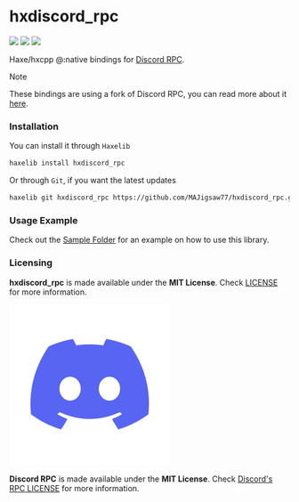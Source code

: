 # hxdiscord_rpc

![](https://img.shields.io/github/repo-size/MAJigsaw77/hxdiscord_rpc) ![](https://badgen.net/github/open-issues/MAJigsaw77/hxdiscord_rpc) ![](https://badgen.net/badge/license/MIT/green)

Haxe/hxcpp @:native bindings for [Discord RPC](https://github.com/discord/discord-rpc).

> [!NOTE]
> These bindings are using a fork of Discord RPC, you can read more about it [here](https://github.com/MAJigsaw77/hxdiscord_rpc/tree/main/project/discord-rpc).

### Installation

You can install it through `Haxelib`
```bash
haxelib install hxdiscord_rpc
```
Or through `Git`, if you want the latest updates
```bash
haxelib git hxdiscord_rpc https://github.com/MAJigsaw77/hxdiscord_rpc.git
```

### Usage Example

Check out the [Sample Folder](sample/) for an example on how to use this library.

### Licensing

**hxdiscord_rpc** is made available under the **MIT License**. Check [LICENSE](./LICENSE) for more information.

![](https://raw.githubusercontent.com/github/explore/2a3ce46f963399611d8e2054bb0ce9a4b539296a/topics/discord/discord.png)

**Discord RPC** is made available under the **MIT License**. Check [Discord's RPC LICENSE](https://github.com/discord/discord-rpc/blob/master/LICENSE) for more information.
